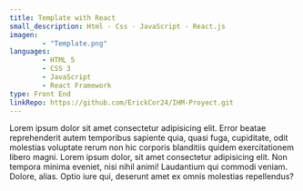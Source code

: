 ```yaml
---
title: Template with React
small_description: Html - Css - JavaScript - React.js
imagen: 
        - "Template.png"
languages: 
        - HTML 5
        - CSS 3
        - JavaScript
        - React Framework
type: Front End
linkRepo: https://github.com/ErickCor24/IHM-Proyect.git
---
```


Lorem ipsum dolor sit amet consectetur adipisicing elit. Error beatae
reprehenderit autem temporibus sapiente quia, quasi fuga, cupiditate, odit
molestias voluptate rerum non hic corporis blanditiis quidem exercitationem 
libero magni. Lorem ipsum dolor, sit amet consectetur adipisicing elit. 
Non tempora minima eveniet, nisi nihil animi! Laudantium qui commodi veniam. 
Dolore, alias. Optio iure qui, deserunt amet ex omnis molestias repellendus? 
